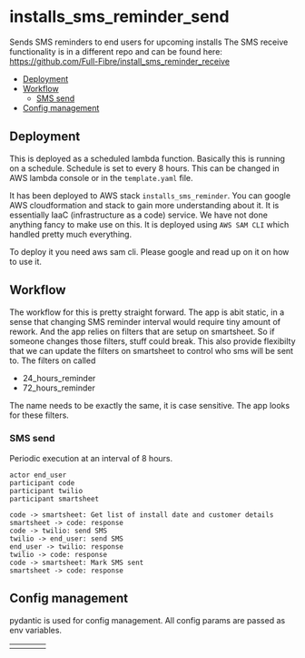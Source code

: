 # installs_sms_reminder_send
Sends SMS reminders to end users for upcoming installs
The SMS receive functionality is in a different repo and can be found here: https://github.com/Full-Fibre/install_sms_reminder_receive

<!-- TOC -->
  * [Deployment](#deployment)
  * [Workflow](#workflow)
    * [SMS send](#sms-send)
  * [Config management](#config-management)
<!-- TOC -->

## Deployment
This is deployed as a scheduled lambda function. Basically this is running on a schedule. Schedule is set to 
every 8 hours. This can be changed in AWS lambda console or in the `template.yaml` file. 

It has been deployed to AWS stack `installs_sms_reminder`. You can google AWS cloudformation and stack to gain more
understanding about it. It is essentially IaaC (infrastructure as a code) service. 
We have not done anything fancy to make use on this. It is deployed using `AWS SAM CLI` which handled pretty much 
everything. 

To deploy it you need aws sam cli. Please google and read up on it on how to use it. 

## Workflow
The workflow for this is pretty straight forward. The app is abit static, in a sense that changing SMS reminder interval
would require tiny amount of rework. And the app relies on filters that are setup on smartsheet. So if someone changes
those filters, stuff could break. This also provide flexibilty that we can update the filters on smartsheet to control
who sms will be sent to. 
The filters on called
- 24_hours_reminder
- 72_hours_reminder

The name needs to be exactly the same, it is case sensitive. The app looks for these filters. 

### SMS send
Periodic execution at an interval of 8 hours. 

```plantuml
actor end_user
participant code
participant twilio
participant smartsheet

code -> smartsheet: Get list of install date and customer details
smartsheet -> code: response
code -> twilio: send SMS 
twilio -> end_user: send SMS
end_user -> twilio: response
twilio -> code: response
code -> smartsheet: Mark SMS sent
smartsheet -> code: response
```

## Config management
pydantic is used for config management. All config params are passed as env variables. 


|     |     |     |     |
|-----|-----|-----|-----|
|     |     |     |     |
